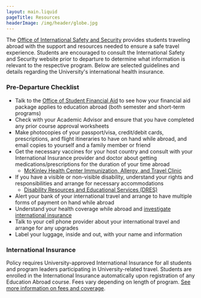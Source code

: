 ```yaml
---
layout: main.liquid
pageTitle: Resources
headerImage: /img/header/globe.jpg
---
```

The [Office of International Safety and Security](http://www.safetyabroad.illinois.edu/) provides students traveling abroad with the support and resources needed to ensure a safe travel experience. Students are encouraged to consult the International Safety and Security website prior to departure to determine what information is relevant to the respective program. Below are selected guidelines and details regarding the University's international health insurance. 

### Pre-Departure Checklist
* Talk to the [Office of Student Financial Aid](https://www.osfa.illinois.edu/process/study-abroad) to see how your financial aid package applies to education abroad (both semester and short-term programs)
* Check with your Academic Advisor and ensure that you have completed any prior course approval worksheets
* Make photocopies of your passport/visa, credit/debit cards, prescriptions, and flight itineraries to have on hand while abroad, and email copies to yourself and a family member or friend
* Get the necessary vaccines for your host country and consult with your International Insurance provider and doctor about getting medications/prescriptions for the duration of your time abroad
     * [McKinley Health Center Immunization, Allergy, and Travel Clinic](https://mckinley.illinois.edu/medical-services/immunization-allergy-travel-clinic)
* If you have a visible or non-visible disability, understand your rights and responsibilities and arrange for necessary accommodations
     * [Disability Resources and Educational Services (DRES)](http://disability.illinois.edu/academic-support/accommodations/study-abroad#4)
* Alert your bank of your international travel and arrange to have multiple forms of payment on hand while abroad
* Understand your health coverage while abroad and [investigate international insurance](http://safetyabroad.illinois.edu/insurance/coverage/)
* Talk to your cell phone provider about your international travel and arrange for any upgrades
* Label your luggage, inside and out, with your name and information

### International Insurance
Policy requires University-approved International Insurance for all students and program leaders participating in University-related travel. Students are enrolled in the International Insurance automatically upon registration of any Education Abroad course. Fees vary depending on length of program. [See more information on fees and coverage](http://safetyabroad.illinois.edu/insurance/coverage/).